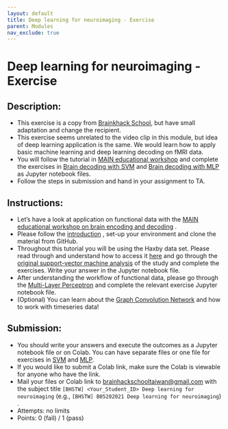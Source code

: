 ```yaml
---
layout: default
title: Deep learning for neuroimaging - Exercise
parent: Modules
nav_exclude: true
---
```


# Deep learning for neuroimaging - Exercise

## Description:

- This exercise is a copy from [Brainkhack School](https://school.brainhackmtl.org/modules/dl_for_neuroimaging/), but have small adaptation and change the recipient.
- This exercise seems unrelated to the video clip in this module, but idea of deep learning application is the same. We would learn how to apply basic machine learning and deep learning decoding on fMRI data. 
- You will follow the tutorial in [MAIN educational workshop](https://main-educational.github.io/brain_encoding_decoding/intro.html) and complete the exercises in [Brain decoding with SVM](https://main-educational.github.io/brain_encoding_decoding/svm_decoding.html) and [Brain decoding with MLP](https://main-educational.github.io/brain_encoding_decoding/mlp_decoding.html)  as Jupyter notebook files.
- Follow the steps in submission and hand in your assignment to TA.

## Instructions:

- Let’s have a look at application on functional data with the [MAIN educational workshop on brain encoding and decoding](https://main-educational.github.io/brain_encoding_decoding/intro.html) .
- Please follow the [introduction](https://main-educational.github.io/brain_encoding_decoding/intro.html#setup) , set-up your environment and clone the material from GitHub.
- Throughout this tutorial you will be using the Haxby data set. Please read through and understand how to access it [here](https://main-educational.github.io/brain_encoding_decoding/haxby_data.html) and go through the [original support-vector machine analysis](https://main-educational.github.io/brain_encoding_decoding/svm_decoding.html)  of the study and complete the exercises. Write your answer in the Jupyter notebook file.
- After understanding the workflow of functional data, please go through the [Multi-Layer Perceptron](https://main-educational.github.io/brain_encoding_decoding/mlp_decoding.html)  and complete the relevant exercise Jupyter notebook file.
- (Optional) You can learn about the [Graph Convolution Network](https://main-educational.github.io/brain_encoding_decoding/gcn_decoding.html)  and how to work with timeseries data!

## Submission:

- You should write your answers and execute the outcomes as a Jupyter notebook file or on Colab. You can have separate files or one file for exercises in [SVM](https://main-educational.github.io/brain_encoding_decoding/svm_decoding.html#exercises) and [MLP](https://main-educational.github.io/brain_encoding_decoding/mlp_decoding.html#exercises).
- If you would like to submit a Colab link, make sure the Colab is viewable for anyone who have the link.
- Mail your files or Colab link to brainhackschooltaiwan@gmail.com with the subject title `[BHSTW] <Your_Student_ID> Deep learning for neuroimaging` (e.g., `[BHSTW] B05202021 Deep learning for neuroimaging`) .
- Attempts: no limits
- Points: 0 (fail) / 1 (pass)

